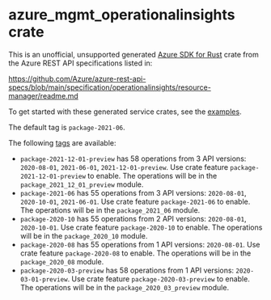 # azure_mgmt_operationalinsights crate

This is an unofficial, unsupported generated [Azure SDK for Rust](https://github.com/Azure/azure-sdk-for-rust/tree/legacy) crate from the Azure REST API specifications listed in:

https://github.com/Azure/azure-rest-api-specs/blob/main/specification/operationalinsights/resource-manager/readme.md

To get started with these generated service crates, see the [examples](https://github.com/Azure/azure-sdk-for-rust/blob/legacy/services/README.md#examples).

The default tag is `package-2021-06`.

The following [tags](https://github.com/Azure/azure-sdk-for-rust/blob/legacy/services/tags.md) are available:

- `package-2021-12-01-preview` has 58 operations from 3 API versions: `2020-08-01`, `2021-06-01`, `2021-12-01-preview`. Use crate feature `package-2021-12-01-preview` to enable. The operations will be in the `package_2021_12_01_preview` module.
- `package-2021-06` has 55 operations from 3 API versions: `2020-08-01`, `2020-10-01`, `2021-06-01`. Use crate feature `package-2021-06` to enable. The operations will be in the `package_2021_06` module.
- `package-2020-10` has 55 operations from 2 API versions: `2020-08-01`, `2020-10-01`. Use crate feature `package-2020-10` to enable. The operations will be in the `package_2020_10` module.
- `package-2020-08` has 55 operations from 1 API versions: `2020-08-01`. Use crate feature `package-2020-08` to enable. The operations will be in the `package_2020_08` module.
- `package-2020-03-preview` has 58 operations from 1 API versions: `2020-03-01-preview`. Use crate feature `package-2020-03-preview` to enable. The operations will be in the `package_2020_03_preview` module.